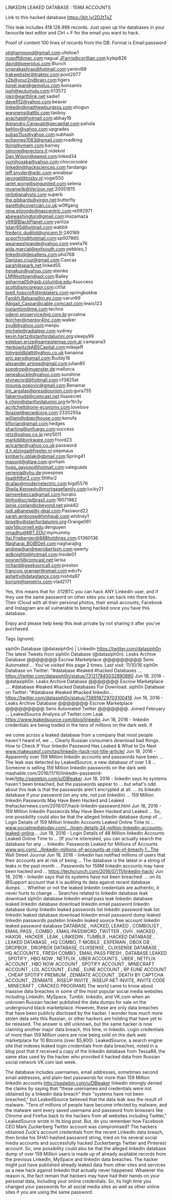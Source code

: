 LINKEDIN LEAKED DATABASE : 159M ACCOUNTS

Link to this hacked database https://bit.ly/2D2tTsZ



This leak includes	418.128.998 records.
Just open up the databases in your favourite text editor and Ctrl + F for the email you want to hack.

Proof of content	100 lines of records from the DB. Format is Email:password



stighammond@gmail.com:ufellow1  
jrusoff@mac.com:nagual 
JFarris@corillian.com:kylep826  
david@peerplus.com:8lunch  
jvnprakashrao@hotmail.com:yamini99  
trakwebster@traktor.com:poot2077  
y2b@your2ndbrain.com:tigers  
lionel.jean@gemplus.com:bonsamis  
josh@wulumulu.com:013572  
jokir@earthlink.net:sadie1  
davefl12@yahoo.com:beaver  
linkedin@matthewburgess.com:shogun  
wwynens@attbi.com:taoboy  
avachat@hotmail.com:abhay19   
Alejandro.Canavati@gecapital.com:pahola  
behlov@yahoo.com:upgrades  
subas11us@yahoo.com:subhash  
pchaynes1063@gmail.com:roadking  
tking@vmem.com:barney  
simone@evectors.it:nideknil  
Dan.Wilson@qwest.com:linked34  
yumihosaka@yahoo.com:chococookie  
linkedin@hacksciences.com:fandango  
jeff.snyder@wdc.com:annabear  
jwvogel@tosbv.nl:vogel550  
janet.wong@smgunited.com:selena  
mvanwijk@Verizon.net:20051915  
rerb@analysts.com:superb  
the.gibbards@virgin.net:butterfly  
gareth@covercian.co.uk:w0lfgang  
rena.elizondo@nascentric.com:re092971  
abewashington@gmail.com:mazamaza  
y99@BlackPlanet.com:yaritza  
lstarr65@hotmail.com:wabbit  
frederic.dudilot@unicem.fr:240169  
scporfirio@hotmail.com:sp007865  
awaneeshpande@yahoo.com:sweta76  
aida.marcial@exitsouth.com:pebbles_1  
linkedin@depallens.com:phd768  
Danizao.cruz@gmail.com:Caxcas  
sarah@spark.net:linked55  
irenakun@yahoo.com:steinke  
LMWesttown@aol.com:Bailey  
asharma05@gsb.columbia.edu:4success  
scott@smcgregor.com:cit1st       
brett.hopcroft@linklaters.com:springbokkie      
Farokh.Balsara@in.ey.com:varun99       
Abigail_Caspar@cable.comcast.com:lewis123     
instanttim@me.com:techno  
odenir.proservice@ig.com.br:proalma  
tkircher@mentor4inc.com:walker  
zyu8@yahoo.com:meiqiu  
michele@radiatepr.com:sydney  
kevin.hartz@stanfordalumni.org:sleepy99  
esteban.erize@samsistemas.com.ar:campana3  
rterkowitz@ABSCapital.com:mikejeff  
tobygoldblatt@yahoo.co.uk:bananna  
eric.pers@gmail.com:Buddy18  
alexander.artope@gmail.com:julian85  
soegtrop@muenster.de:mallorca  
jamesbuckle@yahoo.com:sunshine  
stvnwcnrd@hotmail.com:cf3825et  
mounia.popovic@gmail.com:Benamar  
jim_argalas@presidiounion.com:gura755  
fabernjudd@comcast.net:itsasecret  
k.chinn@stanfordalumni.org:br1tn3y  
acritchett@one-economy.com:lovelove  
lbraziel@wcwdcorp.com:2320255a  
william@objecthouse.com:kenufa  
bflorian@gmail.com:hedges  
sharting@onfuego.com:success  
retz@yahoo.co.jp:retz5011  
markd@borkware.com:fnord23  
aclcarter@yahoo.co.uk:password  
d.h.elzinga@freeler.nl:siepmaus  
kimberly.oblak@gbmail.com:Spring41  
masont@gtlaw.com:gorham  
hugo_gayoso@hotmail.com:valeguada  
venema@vhu.de:poespoes  
lisa@fitfor2.com:5fitfor2  
dcalao@modernelectric.com:bigd5576  
Sheila.Kennedy@mortgagefamily.com:lucky21  
jaimerebecca@gmail.com:horatio  
binho@scriptbrasil.com:19071982  
lainie.coplan@cbeyond.net:pink82  
jodi.albanese@i-deal.com:Password22  
sarah.ambrose@hmhpub.com:whitney1  
bnselby@stanfordalumni.org:Orange061  
ppy1@cornell.edu:denguyen  
nmadhu@MIT.EDU:mymummy  
Itai.Frieberger@888holdings.com:01360136  
Nagharaj_BG@Dell.com:nagharajbg  
andrew@andrewrobertson.com:qwerty  
wdknights@hotmail.com:Inside01  
posnerlj@comcast.net:larisa  
richard@geeksoncall.com:preston  
francois.granger@gmail.com:edcrfv  
ashetty@dataglance.com:nishita97  
borism@iqmetrix.com:vlad2171  



Yes, this means that for .012BTC	you can hack ANY LinkedIn user, and if they use the same password on other sites you can hack into there too. Their iCloud with all their personal photos, their email accounts, Facebook and Instagram are all vulnerable to being hacked once you have this database.

Enjoy and please help keep this leak private by not sharing it after you've purchased.





Tags (ignore):







siph0n Database (@datasiph0n) | LinkedIn https://twitter.com/datasiph0n
The latest Tweets from siph0n Database (@datasiph0n). Leaks Archive Database @@@@@@@ Escrow Marketplace @@@@@@@@@ Semi Automated ...
You've visited this page 2 times. Last visit: 11/10/16
siph0n Database on Twitter: "#database #leaked #hacked Databases ... https://twitter.com/datasiph0n/status/731217840032890880
Jun 18, 2016 - @datasiph0n. Leaks Archive Database @@@@@@@ Escrow Marketplace .... #database #leaked #hacked Databases For Download.
siph0n Database on Twitter: "#database #leaked #hacked linkedin... https://twitter.com/datasiph0n/status/738918729703100416
Jun 18, 2016 - Leaks Archive Database @@@@@@@ Escrow Marketplace @@@@@@@@@ Semi Automated Twitter @@@@@@@. Joined February ...
LeakedSource Analysis of Twitter.com Leak https://www.leakedsource.com/blog/linkedin
Jun 18, 2016 - linkedin credentials are being traded in the tens of millions on the dark web.	If

we come across a leaked database from a company that most people haven't heard of, we ... Clearly Russian consumers download bad things.
How to Check If Your linkedin Password Has Leaked & What to Do Next www.makeuseof.com/tag/linkedin-hack-not-title-article/
Jun 18, 2016 - Apparently over 159 Million linkedin accounts and passwords have been ... The leak was detected by LeakedSource, a new database of over 1.8 ...
Someone is selling 159 Million linkedin passwords on the dark web mashable.com/2016/11/10/linkedin-password-leak/http://pastebin.com/u/DBleaker
Jun 18, 2016 - linkedin says its systems haven't been breached, but the passwords appear to ... but what's odd about this leak is that the passwords aren't encrypted at all. ... its linkedin database if your password (on any site, not just linkedin) ...
159 Million linkedin Passwords May Have Been Hacked and Leaked thehackernews.com/2016/07/hack-linkedin-password.html
Jun 18, 2016 - 159 Million linkedin Passwords May Have Been Hacked and Leaked ... So, one possibility could also be that the alleged linkedin database dump of ...
Login Details of 159 Million linkedin Accounts Leaked Online Time to ... www.socialmediatoday.com/.../login-details-24-million-linkedin-accounts-leaked-online...
Jun 18, 2016 - Login Details of 48 Million linkedin Accounts Leaked Online Time to ... (If you're interested, you can actually search the database for any ...
linkedin: Passwords Leaked for Millions of Accounts
www.wsj.com/.../linkedin-millions-of-accounts-at-risk-of-breach-1...The Wall Street Journal
Jun 18, 2016 - linkedin has notified millions of users that their accounts are at risk of being ... The database is the latest in a string of leaks in the past month ...
Passwords for 159M linkedin accounts may have been hacked and ... https://techcrunch.com/2016/07/11/linkedin-hack/
Jun 18, 2016 - linkedin says that its systems have not been breached. ... on its @Support account that it is auditing its data against recent database dumps. ... Whether or not the leaked linkedin credentials are authentic, it never hurts to change ...
Searches related to linkedin database leak download siph0n database
linkedin email:pass leak linkedin database leaked linkedin database download linkedin email password linkedin database dump linkedin leaked passwords list linkedin password leak list
linkedin leaked database download linkedin email password dump leaked linkedin passwords pastebin
linkedin leaked source free account linkedin leaked password database
DATABASE , HACKED, LEAKED , COMBOLIST , EMAIL:PASS , COMBO , EMAIL:PASSWORD ,TWITTER , OVH , HACKED , HAXOR , HACKER , LEAK , LINKEDIN , TUMBLR , HACKED DATABASE , LEAKED DATABASE , HQ COMBO,
T-MOBILE , EXPERIAN , DBOX DB , DROPBOX , DROPBOX DATABASE, CLIXSENSE , CLIXSENSE DATABASE , HQ ACCOUNTS , FRESH COMBO , EMAIL:PASS FRESH , DATABASE LEAKED , SPOTIFY , HBO NOW , NETFLIX , UBER ACCOUNTS , UBER , NETFLIX ACCOUNT , HBO NOW ACCOUNT , SPOTIFY ACCOUNT , MINECRAFT ACCOUNT ,
LOL ACCOUNT , EUNE , EUNE ACCOUNT , RP EUNE ACCOUNT , CHEAP SPOTIFY PREMIUM , ZENMATE ACCOUNT , DEATH BY CAPTCHA ACCOUNT , ZENMATE , RISEUP INVITE , RISEUP.NET INVITE, INVITE CODE , MINECRAFT , CRACKED PROGRAMS
The world came to know about massive data breaches in some of the most popular social media websites including LinkedIn, MySpace, Tumblr, linkedin, and VK.com when an unknown Russian hacker published the data dumps for sale on the underground black marketplace.
However, these are only data breaches that have been publicly disclosed by the hacker.
I wonder how much more stolen data sets this Russian, or other hackers are holding that have yet to be released.
The answer is still unknown, but the same hacker is now claiming another major data breach, this time, in linkedin.
Login credentials of more than 159 Million users are now being sold on the dark web marketplace for
10 Bitcoins (over $5,800).
LeakedSource, a search engine site that indexes leaked login credentials from data breaches, noted in a blog post that it received a copy of the linkedin database from Tessa88, the same alias used by the hacker who provided it hacked data from Russian social network VK.com last week.

The database includes usernames, email addresses, sometimes second email addresses, and plain-text passwords for more than 159 Million linkedin accounts.http://pastebin.com/u/DBleaker
linkedin strongly denied the claims by saying that "these usernames and credentials were not obtained by a linkedin data breach" their "systems have not been breached," but LeakedSource believed that the data leak was the result of malware.
"Tens of millions of people have become infected by malware, and the malware sent every saved username and password from browsers like Chrome and Firefox back to the hackers from all websites including Twitter," LeakedSource wrote in its blog post.
But, do you remember how Facebook CEO Mark Zuckerberg Twitter account was compromised?
The hackers obtained Zuck's account credentials from the recent LinkedIn data breach, then broke his SHA1-hashed password string, tried on his several social media accounts and successfully hacked Zuckerbergs Twitter and Pinterest account.
So, one possibility could also be that the alleged linkedin database dump of over 159 Million users is made up of already available records from the previous LinkedIn, MySpace and linkedin data breaches.
The hacker might just have published already leaked data from other sites and services as a new hack against linkedin that actually never happened.
Whatever the reason is, the fact remain that hackers may have had their hands on your personal data, including your online credentials.
So, its high time you changed your passwords for all social media sites as well as other online sites if you are using the same password.
